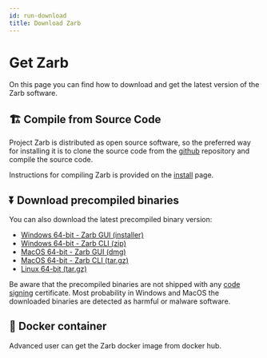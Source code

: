 ```yaml
---
id: run-download
title: Download Zarb
---
```


# Get Zarb

On this page you can find how to download and get the latest version of the Zarb software.

## 🏗️ Compile from Source Code

Project Zarb is distributed as open source software, so the preferred way for installing it is to
clone the source code from the [github](https://github.com/zarbchain/zarb-go) repository and compile
the source code.

Instructions for compiling Zarb is provided on the [install](https://github.com/zarbchain/zarb-go)
page.

## ⏬ Download precompiled binaries

You can also download the latest precompiled binary version:

- [Windows 64-bit - Zarb GUI (installer)](https://github.com/zarbchain/zarb-go/releases/download/v0.9.0/zarb-0.9.0-windows-x86_64-installer.exe)
- [Windows 64-bit - Zarb CLI (zip)](https://github.com/zarbchain/zarb-go/releases/download/v0.9.0/zarb-0.9.0-windows-x86_64.zip)
- [MacOS 64-bit - Zarb GUI (dmg)](https://github.com/zarbchain/zarb-go/releases/download/v0.9.0/zarb-0.9.0-osx-64.dmg)
- [MacOS 64-bit - Zarb CLI (tar.gz)](https://github.com/zarbchain/zarb-go/releases/download/v0.9.0/zarb-0.9.0-osx-64.tar.gz)
- [Linux 64-bit (tar.gz)](https://github.com/zarbchain/zarb-go/releases/download/v0.9.0/zarb-0.9.0-linux-x86_64.tar.gz)

Be aware that the precompiled binaries are not shipped with any
[code signing](https://en.wikipedia.org/wiki/Code_signing) certificate. Most probability in Windows
and MacOS the downloaded binaries are detected as harmful or malware software.

## 🐳 Docker container

Advanced user can get the Zarb docker image from docker hub.
